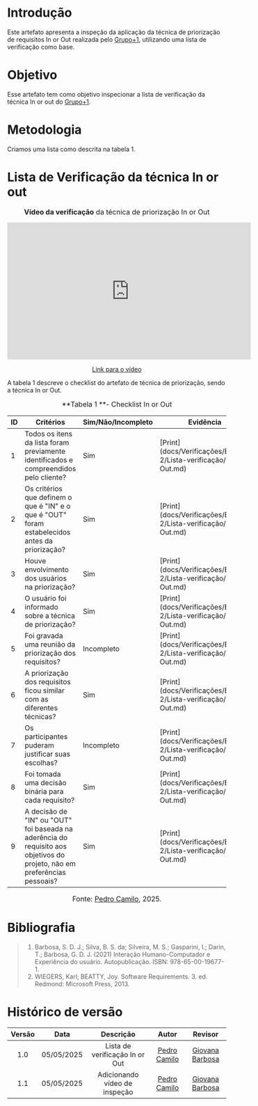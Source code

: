 # Introdução
Este artefato apresenta a inspeção da aplicação da técnica de priorização de requisitos In or Out realizada pelo [Grupo+1](https://requisitos-de-software.github.io/2025.1-Deepseek/), utilizando uma lista de verificação como base.
# Objetivo
Esse artefato tem como objetivo inspecionar a lista de verificação da técnica In or out do [Grupo+1](https://requisitos-de-software.github.io/2025.1-Deepseek/).

# Metodologia
Criamos uma lista como descrita na tabela 1. 

# Lista de Verificação da técnica In or out

<font size="3"><p style="text-align: center">**Vídeo da verificação** da técnica de priorização In or Out </p></font>

<p style="text-align: center"><iframe width="560" height="315" src="https://www.youtube.com/watch?v=N9beuJfU590" title="YouTube video player" frameborder="0" allow="accelerometer; autoplay; clipboard-write; encrypted-media; gyroscope; picture-in-picture; web-share" referrerpolicy="strict-origin-when-cross-origin" allowfullscreen></iframe></p>
<p style="text-align: center"><a href="https://www.youtube.com/watch?v=N9beuJfU590" target="blanket">Link para o vídeo</a></p>

A tabela 1 descreve o checklist do artefato de técnica de priorização, sendo a técnica In or Out.

<font size="3"><p style="text-align: center">**Tabela 1 **- Checklist In or Out </p></font>

| ID | Critérios                                                                                   | Sim/Não/Incompleto | Evidência |
|----|---------------------------------------------------------------------------------------------|--------------------|-----------|
| 1  | Todos os itens da lista foram previamente identificados e compreendidos pelo cliente?       | Sim                |    [Print](docs/Verificações/Entrega 2/Lista-verificação/In or Out.md)       |
| 2  | Os critérios que definem o que é "IN" e o que é "OUT" foram estabelecidos antes da priorização? | Sim             |    [Print](docs/Verificações/Entrega 2/Lista-verificação/In or Out.md)       |
| 3  | Houve envolvimento dos usuários na priorização?                                             | Sim                |     [Print](docs/Verificações/Entrega 2/Lista-verificação/In or Out.md)      |
| 4  | O usuário foi informado sobre a técnica de priorização?                                     | Sim                |     [Print](docs/Verificações/Entrega 2/Lista-verificação/In or Out.md)      |
| 5  | Foi gravada uma reunião da priorização dos requisitos?                                      | Incompleto               |     [Print](docs/Verificações/Entrega 2/Lista-verificação/In or Out.md)      |
| 6  | A priorização dos requisitos ficou similar com as diferentes técnicas?                      | Sim                |     [Print](docs/Verificações/Entrega 2/Lista-verificação/In or Out.md)      |
| 7  | Os participantes puderam justificar suas escolhas?                                          | Incompleto                |       [Print](docs/Verificações/Entrega 2/Lista-verificação/In or Out.md)    |
| 8  | Foi tomada uma decisão binária para cada requisito?                                         | Sim                |      [Print](docs/Verificações/Entrega 2/Lista-verificação/In or Out.md)     |
| 9  | A decisão de "IN" ou "OUT" foi baseada na aderência do requisito aos objetivos do projeto, não em preferências pessoais? | Sim | [Print](docs/Verificações/Entrega 2/Lista-verificação/In or Out.md) |       

<font size="3"><p style="text-align: center">Fonte: [Pedro Camilo](https://github.com/PedrooCamilo), 2025.</p></font>

# Bibliografia
> 1. Barbosa, S. D. J.; Silva, B. S. da; Silveira, M. S.; Gasparini, I.; Darin, T.; Barbosa, G. D. J. (2021) Interação Humano-Computador e Experiência do usuário. Autopublicação. ISBN: 978-65-00-19677-1.
> 2. WIEGERS, Karl; BEATTY, Joy. Software Requirements. 3. ed. Redmond: Microsoft Press, 2013.

# Histórico de versão

| Versão |    Data    |       Descrição        |                     Autor                      |                  Revisor                   |
| :----: | :--------: | :--------------------: | :--------------------------------------------: | :----------------------------------------: |
|  1.0   | 05/05/2025 | Lista de verificação In or Out | [Pedro Camilo](https://github.com/PedrooCamilo)  | [Giovana Barbosa ](https://github.com/gio221) |
|  1.1   | 05/05/2025 | Adicionando vídeo de inspeção | [Pedro Camilo](https://github.com/PedrooCamilo)  |  [Giovana Barbosa ](https://github.com/gio221)|